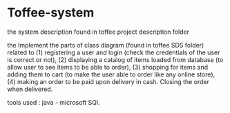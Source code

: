 # Toffee-system
the system description found in toffee project description folder

the Implement the parts of class diagram (found in toffee SDS folder) related to
(1) registering a user and login (check the credentials of the user is correct or not),
(2) displaying a catalog of items loaded from database (to allow user to see items to be able to order),
(3) shopping for items and adding them to cart (to make the user able to order like any online store),
(4) making an order to be paid upon delivery in cash. Closing the order when delivered.

tools used : java - microsoft SQl. 
